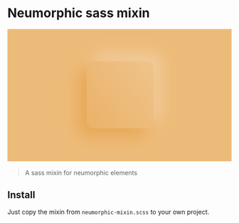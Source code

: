 # Neumorphic sass mixin

<div align="center">
	<img src="media/neumorphic-bg.png" alt="Save Page State">
</div>

> A sass mixin for neumorphic elements

## Install

Just copy the mixin from `neumorphic-mixin.scss` to your own project.